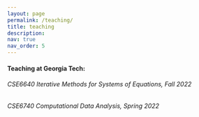 ```yaml
---
layout: page
permalink: /teaching/
title: teaching
description: 
nav: true
nav_order: 5
---
```

#### Teaching at Georgia Tech:

###### CSE6640 Iterative Methods for Systems of Equations, Fall 2022
###### CSE6740 Computational Data Analysis, Spring 2022